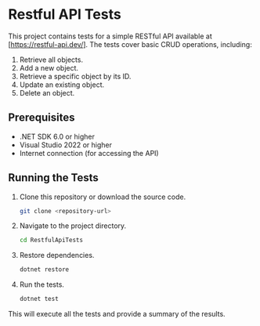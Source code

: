 # Restful API Tests

This project contains tests for a simple RESTful API available at [https://restful-api.dev/]. The tests cover basic CRUD operations, including:

1. Retrieve all objects.
2. Add a new object.
3. Retrieve a specific object by its ID.
4. Update an existing object.
5. Delete an object.

## Prerequisites

- .NET SDK 6.0 or higher
- Visual Studio 2022 or higher
- Internet connection (for accessing the API)

## Running the Tests

1. Clone this repository or download the source code.
   ```bash
   git clone <repository-url>
   ```

2. Navigate to the project directory.
   ```bash
   cd RestfulApiTests
   ```

3. Restore dependencies.
   ```bash
   dotnet restore
   ```

4. Run the tests.
   ```bash
   dotnet test
   ```

This will execute all the tests and provide a summary of the results.
```
